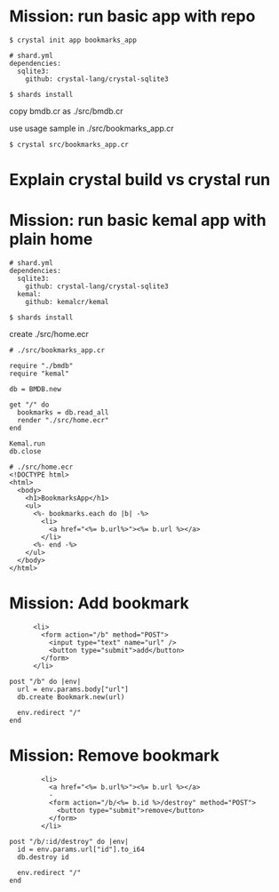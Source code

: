 # Mission: run basic app with repo

```
$ crystal init app bookmarks_app
```

```
# shard.yml
dependencies:
  sqlite3:
    github: crystal-lang/crystal-sqlite3
```

```
$ shards install
```

copy bmdb.cr as ./src/bmdb.cr

use usage sample in ./src/bookmarks_app.cr

```
$ crystal src/bookmarks_app.cr
```

# Explain crystal build vs crystal run

# Mission: run basic kemal app with plain home

```
# shard.yml
dependencies:
  sqlite3:
    github: crystal-lang/crystal-sqlite3
  kemal:
    github: kemalcr/kemal
```

```
$ shards install
```

create ./src/home.ecr

```
# ./src/bookmarks_app.cr

require "./bmdb"
require "kemal"

db = BMDB.new

get "/" do
  bookmarks = db.read_all
  render "./src/home.ecr"
end

Kemal.run
db.close
```

```
# ./src/home.ecr
<!DOCTYPE html>
<html>
  <body>
    <h1>BookmarksApp</h1>
    <ul>
      <%- bookmarks.each do |b| -%>
        <li>
          <a href="<%= b.url%>"><%= b.url %></a>
        </li>
      <%- end -%>
    </ul>
  </body>
</html>
```

# Mission: Add bookmark

```
      <li>
        <form action="/b" method="POST">
          <input type="text" name="url" />
          <button type="submit">add</button>
        </form>
      </li>
```

```
post "/b" do |env|
  url = env.params.body["url"]
  db.create Bookmark.new(url)

  env.redirect "/"
end
```

# Mission: Remove bookmark

```
        <li>
          <a href="<%= b.url%>"><%= b.url %></a>
          -
          <form action="/b/<%= b.id %>/destroy" method="POST">
            <button type="submit">remove</button>
          </form>
        </li>
```

```
post "/b/:id/destroy" do |env|
  id = env.params.url["id"].to_i64
  db.destroy id

  env.redirect "/"
end
```
